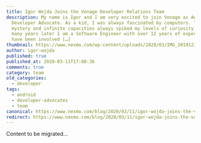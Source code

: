 ```yaml
---
title: Igor Wojda Joins the Vonage Developer Relations Team
description: My name is Igor and I am very excited to join Vonage as Android
  Developer Advocate. As a kid, I was always fascinated by computers. The
  mystery and infinite capacities always spiked my levels of curiosity. Now,
  many years later I am a Software Engineer with over 12 years of experience. I
  have been involved […]
thumbnail: https://www.nexmo.com/wp-content/uploads/2020/03/IMG_20191230_142410-1-1.jpg
author: igor-wojda
published: true
published_at: 2020-03-11T17:00:36
comments: true
category: team
old_categories:
  - developer
tags:
  - android
  - developer-advocates
  - team
canonical: https://www.nexmo.com/blog/2020/03/11/igor-wojda-joins-the-vonage-developer-relations-team-dr
redirect: https://www.nexmo.com/blog/2020/03/11/igor-wojda-joins-the-vonage-developer-relations-team-dr
---
```

Content to be migrated...